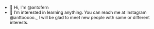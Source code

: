 - 👋 Hi, I’m @antofern
- 👀 I’m interested in learning anything.
You can reach me at Instagram @anttooooo._ I will be glad to meet new people with same or different interests.
<!---
antofern/antofern is a ✨ special ✨ repository because its `README.md` (this file) appears on your GitHub profile.
You can click the Preview link to take a look at your changes.
--->
